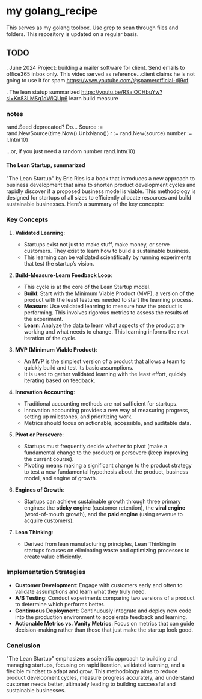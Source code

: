 # my golang_recipe

This serves as my golang toolbox. Use grep to scan through files and folders. This repository is updated on a regular basis.

## TODO

. June 2024 Project: building a mailer software for client. Send emails to office365 inbox only. This video served as reference...client claims he is not going to use it for spam https://www.youtube.com/@spamerofficial-dj9of

. The lean statup summarized https://youtu.be/RSaIOCHbuYw?si=Kn83LMSg1dWiQUp6
    learn build measure

### notes
rand.Seed deprecated? Do...
Source := rand.NewSource(time.Now().UnixNano())
r := rand.New(source)
number := r.Intn(10)

...or, if you just need a random number
rand.Intn(10)

#### The Lean Startup, summarized
"The Lean Startup" by Eric Ries is a book that introduces a new approach to business development that aims to shorten product development cycles and rapidly discover if a proposed business model is viable. This methodology is designed for startups of all sizes to efficiently allocate resources and build sustainable businesses. Here’s a summary of the key concepts:

### Key Concepts

1. **Validated Learning**:
   - Startups exist not just to make stuff, make money, or serve customers. They exist to learn how to build a sustainable business.
   - This learning can be validated scientifically by running experiments that test the startup’s vision.

2. **Build-Measure-Learn Feedback Loop**:
   - This cycle is at the core of the Lean Startup model.
   - **Build**: Start with the Minimum Viable Product (MVP), a version of the product with the least features needed to start the learning process.
   - **Measure**: Use validated learning to measure how the product is performing. This involves rigorous metrics to assess the results of the experiment.
   - **Learn**: Analyze the data to learn what aspects of the product are working and what needs to change. This learning informs the next iteration of the cycle.

3. **MVP (Minimum Viable Product)**:
   - An MVP is the simplest version of a product that allows a team to quickly build and test its basic assumptions.
   - It is used to gather validated learning with the least effort, quickly iterating based on feedback.

4. **Innovation Accounting**:
   - Traditional accounting methods are not sufficient for startups.
   - Innovation accounting provides a new way of measuring progress, setting up milestones, and prioritizing work.
   - Metrics should focus on actionable, accessible, and auditable data.

5. **Pivot or Persevere**:
   - Startups must frequently decide whether to pivot (make a fundamental change to the product) or persevere (keep improving the current course).
   - Pivoting means making a significant change to the product strategy to test a new fundamental hypothesis about the product, business model, and engine of growth.

6. **Engines of Growth**:
   - Startups can achieve sustainable growth through three primary engines: the **sticky engine** (customer retention), the **viral engine** (word-of-mouth growth), and the **paid engine** (using revenue to acquire customers).

7. **Lean Thinking**:
   - Derived from lean manufacturing principles, Lean Thinking in startups focuses on eliminating waste and optimizing processes to create value efficiently.

### Implementation Strategies

- **Customer Development**: Engage with customers early and often to validate assumptions and learn what they truly need.
- **A/B Testing**: Conduct experiments comparing two versions of a product to determine which performs better.
- **Continuous Deployment**: Continuously integrate and deploy new code into the production environment to accelerate feedback and learning.
- **Actionable Metrics vs. Vanity Metrics**: Focus on metrics that can guide decision-making rather than those that just make the startup look good.

### Conclusion

"The Lean Startup" emphasizes a scientific approach to building and managing startups, focusing on rapid iteration, validated learning, and a flexible mindset to adapt and grow. This methodology aims to reduce product development cycles, measure progress accurately, and understand customer needs better, ultimately leading to building successful and sustainable businesses.
